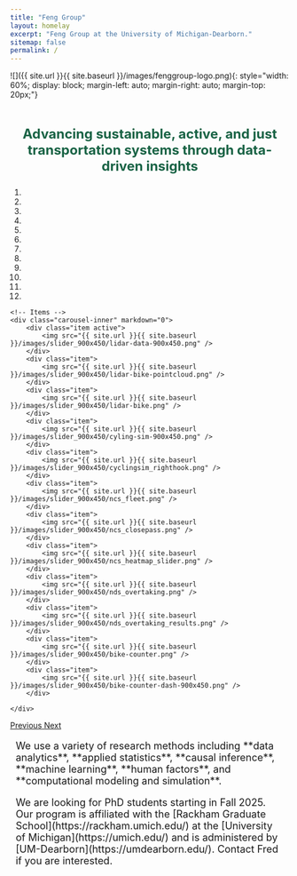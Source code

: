 ```yaml
---
title: "Feng Group"
layout: homelay
excerpt: "Feng Group at the University of Michigan-Dearborn."
sitemap: false
permalink: /
---
```


![]({{ site.url }}{{ site.baseurl }}/images/fenggroup-logo.png){: style="width: 60%; display: block; margin-left: auto; margin-right: auto; margin-top: 20px;"}

<div style="font-size:24px; font-weight:bold; text-align:center; padding-top: 10px; color: #196345">
<p>Advancing sustainable, active, and just <br>transportation systems through data-driven insights</p>
</div>

<div markdown="0" id="carousel" class="carousel slide" data-ride="carousel" data-interval="5000" data-pause="hover" >
    <ol class="carousel-indicators">
        <li data-target="#carousel" data-slide-to="0" class="active"></li>
        <li data-target="#carousel" data-slide-to="1"></li>
        <li data-target="#carousel" data-slide-to="2"></li>
        <li data-target="#carousel" data-slide-to="3"></li>
        <li data-target="#carousel" data-slide-to="4"></li>
        <li data-target="#carousel" data-slide-to="5"></li>
        <li data-target="#carousel" data-slide-to="6"></li>
        <li data-target="#carousel" data-slide-to="7"></li>
        <li data-target="#carousel" data-slide-to="8"></li>
        <li data-target="#carousel" data-slide-to="9"></li>
        <li data-target="#carousel" data-slide-to="10"></li>
        <li data-target="#carousel" data-slide-to="11"></li>
    </ol>

    <!-- Items -->
    <div class="carousel-inner" markdown="0">
        <div class="item active">
            <img src="{{ site.url }}{{ site.baseurl }}/images/slider_900x450/lidar-data-900x450.png" />
        </div>
        <div class="item">
            <img src="{{ site.url }}{{ site.baseurl }}/images/slider_900x450/lidar-bike-pointcloud.png" />
        </div>
        <div class="item">
            <img src="{{ site.url }}{{ site.baseurl }}/images/slider_900x450/lidar-bike.png" />
        </div>
        <div class="item">
            <img src="{{ site.url }}{{ site.baseurl }}/images/slider_900x450/cyling-sim-900x450.png" />
        </div>
        <div class="item">
            <img src="{{ site.url }}{{ site.baseurl }}/images/slider_900x450/cyclingsim_righthook.png" />
        </div>
        <div class="item">
            <img src="{{ site.url }}{{ site.baseurl }}/images/slider_900x450/ncs_fleet.png" />
        </div>
        <div class="item">
            <img src="{{ site.url }}{{ site.baseurl }}/images/slider_900x450/ncs_closepass.png" />
        </div>
        <div class="item">
            <img src="{{ site.url }}{{ site.baseurl }}/images/slider_900x450/ncs_heatmap_slider.png" />
        </div>
        <div class="item">
            <img src="{{ site.url }}{{ site.baseurl }}/images/slider_900x450/nds_overtaking.png" />
        </div>
        <div class="item">
            <img src="{{ site.url }}{{ site.baseurl }}/images/slider_900x450/nds_overtaking_results.png" />
        </div>
        <div class="item">
            <img src="{{ site.url }}{{ site.baseurl }}/images/slider_900x450/bike-counter.png" />
        </div>
        <div class="item">
            <img src="{{ site.url }}{{ site.baseurl }}/images/slider_900x450/bike-counter-dash-900x450.png" />
        </div>   

    </div>
  <a class="left carousel-control" href="#carousel" role="button" data-slide="prev">
    <span class="glyphicon glyphicon-chevron-left" aria-hidden="true"></span>
    <span class="sr-only">Previous</span>
  </a>
  <a class="right carousel-control" href="#carousel" role="button" data-slide="next">
    <span class="glyphicon glyphicon-chevron-right" aria-hidden="true"></span>
    <span class="sr-only">Next</span>
  </a>
</div>

<div style="font-size:18px;padding-left: 10px;padding-right: 10px">
<p>
We use a variety of research methods including
**data analytics**,
<!-- **observational studies**,
**laboratory experiments**, -->
**applied statistics**, 
**causal inference**,
**machine learning**,
**human factors**, and
**computational modeling and simulation**. 
</p>
<p>
We are looking for PhD students starting in Fall 2025. 
Our program is affiliated with the [Rackham Graduate School](https://rackham.umich.edu/) at the [University of Michigan](https://umich.edu/)
and is administered by [UM-Dearborn](https://umdearborn.edu/). 
Contact Fred if you are interested.
</p>
</div>
<br>
